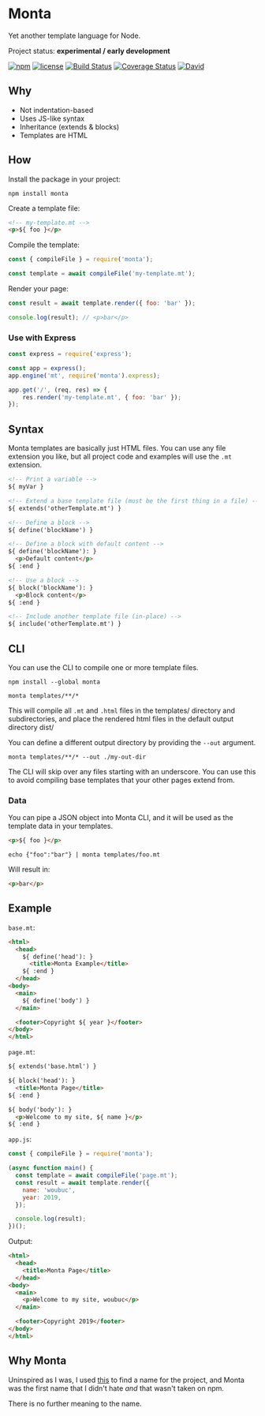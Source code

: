 # Monta

Yet another template language for Node.

Project status: **experimental / early development**

[![npm](https://img.shields.io/npm/v/monta.svg)](https://www.npmjs.com/package/monta)
[![license](https://img.shields.io/github/license/woubuc/monta.svg)](https://github.com/woubuc/monta/blob/master/LICENSE.txt)
[![Build Status](https://img.shields.io/travis/woubuc/monta.svg)](https://travis-ci.org/woubuc/monta)
[![Coverage Status](https://img.shields.io/coveralls/github/woubuc/monta.svg)](https://coveralls.io/github/woubuc/monta?branch=master)
[![David](https://img.shields.io/david/woubuc/monta.svg)](https://david-dm.org/woubuc/monta)

## Why
- Not indentation-based
- Uses JS-like syntax
- Inheritance (extends & blocks)
- Templates are HTML

## How
Install the package in your project:
```
npm install monta
```

Create a template file:
```html
<!-- my-template.mt -->
<p>${ foo }</p>
```

Compile the template:
```javascript
const { compileFile } = require('monta');

const template = await compileFile('my-template.mt');
```

Render your page:
```javascript
const result = await template.render({ foo: 'bar' });

console.log(result); // <p>bar</p>
```

### Use with Express
```javascript
const express = require('express');

const app = express();
app.engine('mt', require('monta').express);

app.get('/', (req, res) => {
    res.render('my-template.mt', { foo: 'bar' });
});
```

## Syntax
Monta templates are basically just HTML files. You can use any file
extension you like, but all project code and examples will use the 
`.mt` extension.

```html
<!-- Print a variable -->
${ myVar }

<!-- Extend a base template file (must be the first thing in a file) -->
${ extends('otherTemplate.mt') }

<!-- Define a block -->
${ define('blockName') }

<!-- Define a block with default content -->
${ define('blockName'): }
  <p>Default content</p>
${ :end }

<!-- Use a block -->
${ block('blockName'): }
  <p>Block content</p>
${ :end }

<!-- Include another template file (in-place) -->
${ include('otherTemplate.mt') }
```

## CLI
You can use the CLI to compile one or more template files.

```
npm install --global monta

monta templates/**/*
```
This will compile all `.mt` and `.html` files in the templates/ 
directory and subdirectories, and place the rendered html files in the
default output directory dist/

You can define a different output directory by providing the `--out`
argument.
```
monta templates/**/* --out ./my-out-dir
```

The CLI will skip over any files starting with an underscore. You can
use this to avoid compiling base templates that your other pages extend
from.

### Data
You can pipe a JSON object into Monta CLI, and it will be used as the 
template data in your templates.

```html
<p>${ foo }</p>
```

```
echo {"foo":"bar"} | monta templates/foo.mt
```

Will result in:

```html
<p>bar</p>
```

## Example
`base.mt`:
```html
<html>
  <head>
    ${ define('head'): }
      <title>Monta Example</title>
    ${ :end }
  </head>
<body>
  <main>
    ${ define('body') }
  </main>

  <footer>Copyright ${ year }</footer>
</body>
</html>
```

`page.mt`:
```html
${ extends('base.html') }

${ block('head'): }
  <title>Monta Page</title>
${ :end }

${ body('body'): }
  <p>Welcome to my site, ${ name }</p>
${ :end }
```

`app.js`:
```javascript
const { compileFile } = require('monta');

(async function main() {
  const template = await compileFile('page.mt');
  const result = await template.render({
    name: 'woubuc',
    year: 2019,
  });

  console.log(result);
})();
```

Output:
```html
<html>
  <head>
    <title>Monta Page</title>
  </head>
<body>
  <main>
    <p>Welcome to my site, woubuc</p>
  </main>

  <footer>Copyright 2019</footer>
</body>
</html>
```

## Why Monta
Uninspired as I was, I used 
[this](https://mrsharpoblunto.github.io/foswig.js/) to find a name for 
the project, and Monta was the first name that I didn't hate _and_ that
wasn't taken on npm.

There is no further meaning to the name.
